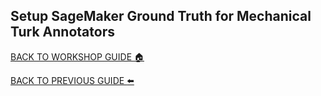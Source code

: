 ## Setup SageMaker Ground Truth for Mechanical Turk Annotators

[BACK TO WORKSHOP GUIDE :house:](../README.md)

[BACK TO PREVIOUS GUIDE :arrow_left:](Private.md)